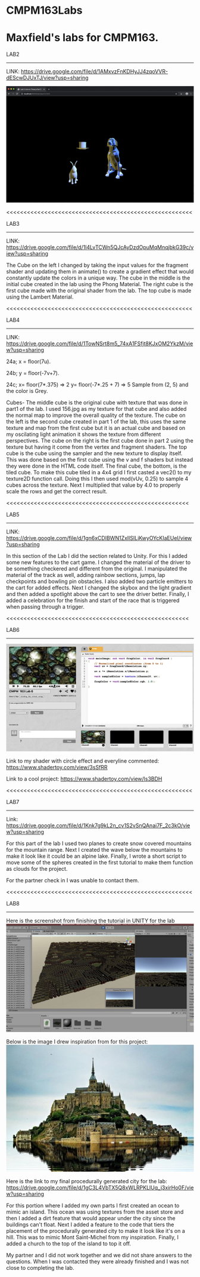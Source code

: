 # CMPM163Labs
Maxfield's labs for CMPM163.
======================================================

LAB2
______________________________________________________

LINK: https://drive.google.com/file/d/1AMxvzFnKDHyJJ4zqoVVR-dEScwDJUxTJ/view?usp=sharing

![](lab2/media/part%202%20screenshot.png)

<<<<<<<<<<<<<<<<<<<<<<<<<<<<<<<<<<<<<<<<<<<<<<<<<<<<<<

LAB3
______________________________________________________

LINK: https://drive.google.com/file/d/1l4LvTCWn5QJcAyDzdOpuMqMnqjbkG39c/view?usp=sharing

The Cube on the left I changed by taking the input values for the fragment shader and updating them in animate()
to create a gradient effect that would constantly update the colors in a unique way. 
The cube in the middle is the initial cube created in the lab using the Phong Material. The right cube is the first
cube made with the original shader from the lab. The top cube is made using the Lambert Material.

<<<<<<<<<<<<<<<<<<<<<<<<<<<<<<<<<<<<<<<<<<<<<<<<<<<<<<

LAB4
______________________________________________________

LINK: https://drive.google.com/file/d/1TowNSrt8m5_74xA1FSfjt8KJxOM2YkzM/view?usp=sharing

24a; x = floor(7u).

24b; y = floor(-7v+7).

24c; x= floor(7*.375) => 2 
     y= floor(-7*.25 + 7) => 5
     Sample from (2, 5) and the color is Grey.
     
Cubes- The middle cube is the original cube with texture that was done in part1 of the lab. I used 156.jpg as my texture for that cube and also added the normal map to improve the overall quality of the texture. The cube on the left is the second cube created in part 1 of the lab, this uses the same texture and map from the first cube but it is an actual cube and based on my oscilating light animation it shows the texture from different perspectives. The cube on the right is the first cube done in part 2 using the texture but having it come from the vertex and fragment shaders. The top cube is the cube using the sampler and the new texture to display itself. This was done based on the first cube using the v and f shaders but instead they were done in the HTML code itself. The final cube, the bottom, is the tiled cube. To make this cube tiled in a 4x4 grid I first casted a vec2() to my texture2D function call. Doing this I then used mod(vUv, 0.25) to sample 4 cubes across the texture. Next I multiplied that value by 4.0 to properly scale the rows and get the correct result.

<<<<<<<<<<<<<<<<<<<<<<<<<<<<<<<<<<<<<<<<<<<<<<<<<<<<<

LAB5
_____________________________________________________
LINK: https://drive.google.com/file/d/1gn6xCDIBWN1ZxIlSILjKwyOYcKIaEUeI/view?usp=sharing

In this section of the Lab I did the section related to Unity. For this I added some new features to the cart game. I changed the material of the driver to be something checkered and different from the original. I manipulated the material of the track as well, adding rainbow sections, jumps, lap checkpoints and bowling pin obstacles. I also added two particle emitters to the cart for added effects. Next I changed the skybox and the light gradient and then added a spotlight above the cart to see the driver better. Finally, I added a celebration for the finish and start of the race that is triggered when passing through a trigger. 

<<<<<<<<<<<<<<<<<<<<<<<<<<<<<<<<<<<<<<<<<<<<<<<<<<<<<

LAB6
_____________________________________________________

![](lab6%20media/Lab6%20SC.png)

Link to my shader with circle effect and everyline commented: https://www.shadertoy.com/view/3sSfRR

Link to a cool project: https://www.shadertoy.com/view/ls3BDH

<<<<<<<<<<<<<<<<<<<<<<<<<<<<<<<<<<<<<<<<<<<<<<<<<<<<<<

LAB7
______________________________________________________

Link: https://drive.google.com/file/d/1Knk7g9kL2n_cv1S2vSnQAnai7F_2c3kO/view?usp=sharing

For this part of the lab I used two planes to create snow covered mountains for the mountain range. Next I created the wave below the mountains to make it look like it could be an alpine lake. Finally, I wrote a short script to move some of the spheres created in the first tutorial to make them function as clouds for the project. 

For the partner check in I was unable to contact them.

<<<<<<<<<<<<<<<<<<<<<<<<<<<<<<<<<<<<<<<<<<<<<<<<<<<<<<

LAB8
______________________________________________________
Here is the screenshot from finishing the tutorial in UNITY for the lab
![](lab8/lab8%20SC.png)

Below is the image I drew inspiration from for this project:
![](lab8/MSM.jpg)

Here is the link to my final procedurally generated city for the lab: https://drive.google.com/file/d/1gC3L4VbTX5Q8xWLRPKLlUq_j3xirHo0F/view?usp=sharing

For this portion where I added my own parts I first created an ocean to mimic an island. This ocean was using textures from the asset store and then I added a dirt feature that would appear under the city since the buildings can't float. Next I added a feature to the code that tiers the placement of the procedurally generated city to make it look like it's on a hill. This was to mimic Mont Saint-Michel from my inspiration. Finally, I added a church to the top of the island to top it off.

My partner and I did not work together and we did not share answers to the questions. When I was contacted they were already finished and I was not close to completing the lab. 
